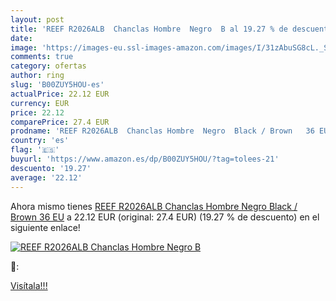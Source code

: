 ```yaml
---
layout: post
title: 'REEF R2026ALB  Chanclas Hombre  Negro  B al 19.27 % de descuento'
date: 
image: 'https://images-eu.ssl-images-amazon.com/images/I/31zAbuSG8cL._SL200_.jpg'
comments: true
category: ofertas
author: ring
slug: 'B00ZUY5HOU-es'
actualPrice: 22.12 EUR
currency: EUR
price: 22.12
comparePrice: 27.4 EUR
prodname: 'REEF R2026ALB  Chanclas Hombre  Negro  Black / Brown   36 EU'
country: 'es'
flag: '🇪🇸'
buyurl: 'https://www.amazon.es/dp/B00ZUY5HOU/?tag=tolees-21'
descuento: '19.27'
average: '22.12'
---
```


Ahora mismo tienes [REEF R2026ALB  Chanclas Hombre  Negro  Black / Brown   36 EU](https://www.amazon.es/dp/B00ZUY5HOU/?tag=tolees-21) a 22.12 EUR (original: 27.4 EUR) (19.27 %  de descuento) en el siguiente enlace!

[![REEF R2026ALB  Chanclas Hombre  Negro  B](https://images-eu.ssl-images-amazon.com/images/I/31zAbuSG8cL._SL200_.jpg)](https://www.amazon.es/dp/B00ZUY5HOU/?tag=tolees-21)

🔎:


[Visítala!!!](https://www.amazon.es/dp/B00ZUY5HOU/?tag=tolees-21)
